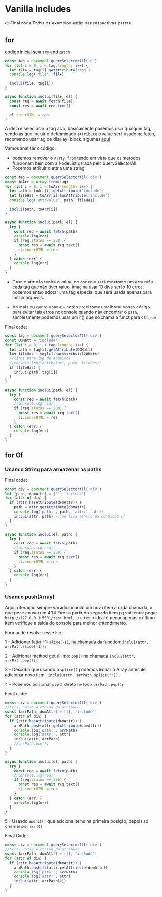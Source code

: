 # Vanilla Includes

👉Final code:Todos os exemplos estão nas respectivas pastas

## for

código inicial sem `try` and `catch`

```js
const tag = document.querySelectorAll('p')
for (let i = 0; i < tag.length; i++) {
  let file = tag[i].getAttribute('ing')
  console.log('file', file)

  inclui(file, tag[i])
}

async function inclui(file, el) {
  const req = await fetch(file)
  const res = await req.text()

  el.innerHTML = res
}
```

A ideia é selecionar a tag alvo, basicamente podemos usar qualquer tag, sendo as que incluir o determinado `attribute` o value será usado no fetch, recomendo usar tag de display: block, algumas [aqui](https://www.w3schools.com/html/html_blocks.asp)

Vamos analisar o código:

- podemos remover o `Array.from` tendo em vista que os metodos funcionam bem com a NodeList gerada pelo querySelectorAll
- Podemos atribuir o attr a uma string

```js
const tag = document.querySelectorAll('div')
const toArr = Array.from(tag)
for (let i = 0; i < toArr.length; i++) {
  let path = toArr[i].getAttribute('include')
  let fileHas = toArr[i].hasAttribute('include')
  console.log('attrValue', path, fileHas)

  inclui(path, toArr[i])
}

async function inclui(path, el) {
  try {
    const req = await fetch(path)
    console.log(req)
    if (req.status == 200) {
      const res = await req.text()
      el.innerHTML = res
    }
  } catch (err) {
    console.log(err)
  }
}
```

- Caso o attr não tenha o value, no console será mostrado um erro ref a cada tag que não tiver value, imagina usar 10 divs serão 10 erros, podemos então adotar uma tag especial que será usada apenas para incluir arquivos.

- Ah mais eu quero usar `div` então precisamos melhorar nosso código para evitar tais erros no console quando não encontrar o `path`, simplesmente podemos usar um if() que só chama a funct para os `true`

Final code:

```js
const tag = document.querySelectorAll('div')
const DOMatt = 'include'
for (let i = 0; i < tag.length; i++) {
  let path = tag[i].getAttribute(DOMatt)
  let fileHas = tag[i].hasAttribute(DOMatt)
  //linha para log de arquivos
  //console.log("attrValue", path, fileHas);
  if (fileHas) {
    inclui(path, tag[i])
  }
}

async function inclui(path, el) {
  try {
    const req = await fetch(path)
    //console.log(req);
    if (req.status == 200) {
      const res = await req.text()
      el.innerHTML = res
    }
  } catch (err) {
    console.log(err)
  }
}
```

## for Of

### Usando String para armazenar os paths

Final code:

```js
const div = document.querySelectorAll('div')
let [path, domAttr] = ['', 'include']
for (attr of div) {
  if (attr.hasAttribute(domAttr)) {
    path = attr.getAttribute(domAttr)
    console.log(`path:`, path, `attr:`, attr)
    inclui(attr, path) //fun fica dentro da condicao if
  }
}

async function inclui(el, path) {
  try {
    const req = await fetch(path)
    //console.log(req);
    if (req.status == 200) {
      const res = await req.text()
      el.innerHTML = res
    }
  } catch (err) {
    console.log(err)
  }
}
```

### Usando push(Array)

Aqui a iteração sempre vai adicionando um novo item a cada chamada, o que pode causar um 404 Error a partir do segundo item pq vai tentar pegar `http://127.0.0.1:5501/test.html,./a.txt` o ideal é pegar apenas o último item verifique a saída do console para melhor entendimento.

Formar de resolver esse `bug`:

1 - Adicionar fatiar -1: `slice(-1)`, na chamada da function: `inclui(attr, arrPath.slice(-1));`

2 - Adicionar method get último: `pop()` na chamada `inclui(attr, arrPath.pop());`

3 - Descobri que usando o `splice()` podemos limpar o Array antes de adicionar novo item ` inclui(attr, arrPath.splice(""));`

4 - Podemos adicionar `pop()` direto no loop `arrPath.pop();`

Final code:

```js
const div = document.querySelectorAll('div')
//Array vazio e string do atribudo
const [arrPath, domAttr] = [[], 'include']
for (attr of div) {
  if (attr.hasAttribute(domAttr)) {
    arrPath.push(attr.getAttribute(domAttr))
    console.log(`path:`, arrPath)
    console.log(`attr:`, attr)
    inclui(attr, arrPath)
    //arrPath.pop();
  }
}

async function inclui(el, path) {
  try {
    const req = await fetch(path)
    //console.log(req);
    if (req.status == 200) {
      const res = await req.text()
      el.innerHTML = res
    }
  } catch (err) {
    console.log(err)
  }
}
```

5 - Usando `unshit()` que adiciona items na primeira posição, depois só chamar por `arr[0]`

Final Code:

```js
const div = document.querySelectorAll('div')
//Array vazio e string do atribudo
const [arrPath, domAttr] = [[], 'include']
for (attr of div) {
  if (attr.hasAttribute(domAttr)) {
    arrPath.unshift(attr.getAttribute(domAttr))
    console.log(`path:`, arrPath)
    console.log(`attr:`, attr)
    inclui(attr, arrPath[0])
  }
}
```
